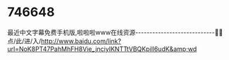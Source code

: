 # 746648
最近中文字幕免费手机版,啦啦啦www在线资源----------------------------💟💟点/此/进/入/http://www.baidu.com/link?url=NoK8PT47PahMhFH8Vie_jnciyIKNTTtVBQKpill6udK&amp;wd
